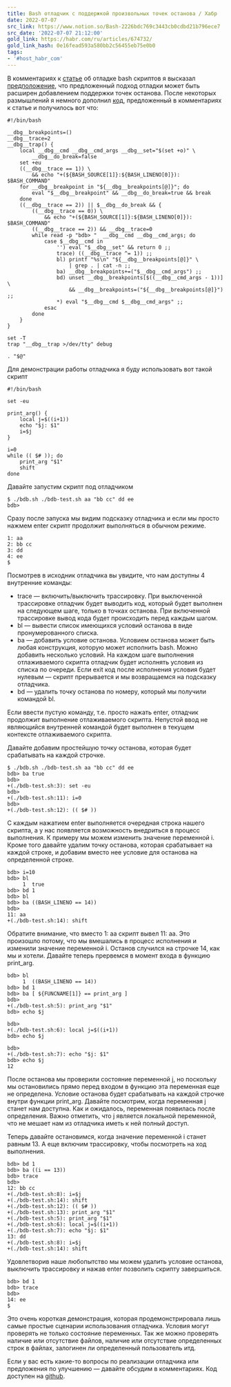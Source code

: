 ```yaml
---
title: Bash отладчик с поддержкой произвольных точек останова / Хабр
date: 2022-07-07
src_link: https://www.notion.so/Bash-2226bdc769c3443cb0cdbd21b796ece7
src_date: '2022-07-07 21:12:00'
gold_link: https://habr.com/ru/articles/674732/
gold_link_hash: 0e16fead593a580bb2c56455eb75e0b0
tags:
- '#host_habr_com'
---
```


В комментариях к [статье](https://habr.com/ru/post/666982/) об отладке bash скриптов я высказал [предположение](https://habr.com/ru/post/666982/#comment_24363362), что предложенный подход отладки может быть расширен добавлением поддержки точек останова. После некоторых размышлений я немного дополнил [код](https://habr.com/ru/post/666982/#comment_24363240), предложенный в комментариях к статье и получилось вот что:

  


```
#!/bin/bash

__dbg__breakpoints=()
__dbg__trace=2
__dbg__trap() {
    local __dbg__cmd __dbg__cmd_args __dbg__set="$(set +o)" \
        __dbg__do_break=false
    set +eu
    ((__dbg__trace == 1)) \
        && echo "+(${BASH_SOURCE[1]}:${BASH_LINENO[0]}): $BASH_COMMAND"
    for __dbg__breakpoint in "${__dbg__breakpoints[@]}"; do
        eval "$__dbg__breakpoint" && __dbg__do_break=true && break
    done
    ((__dbg__trace == 2)) || $__dbg__do_break && {
        ((__dbg__trace == 0)) \
            && echo "+(${BASH_SOURCE[1]}:${BASH_LINENO[0]}): $BASH_COMMAND"
        ((__dbg__trace == 2)) && __dbg__trace=0
        while read -p "bdb> "  __dbg__cmd __dbg__cmd_args; do
            case $__dbg__cmd in
                '') eval "$__dbg__set" && return 0 ;;
                trace) ((__dbg__trace ^= 1)) ;;
                bl) printf "%s\n" "${__dbg__breakpoints[@]}" \
                    | grep . | cat -n ;;
                ba) __dbg__breakpoints+=("$__dbg__cmd_args") ;;
                bd) unset __dbg__breakpoints[$((__dbg__cmd_args - 1))] \
                    && __dbg__breakpoints=("${__dbg__breakpoints[@]}") ;;
                *) eval "$__dbg__cmd $__dbg__cmd_args" ;;
            esac
        done
    }
}

set -T
trap "__dbg__trap >/dev/tty" debug

. "$@"
```
  

Для демонстрации работы отладчика я буду использовать вот такой скрипт

  


```
#!/bin/bash

set -eu

print_arg() {
    local j=$((i+1))
    echo "$j: $1"
    i=$j
}

i=0
while (( $# )); do
    print_arg "$1"
    shift
done
```
  

Давайте запустим скрипт под отладчиком

  


```
$ ./bdb.sh ./bdb-test.sh aa "bb cc" dd ee
bdb>
```
  

Сразу после запуска мы видим подсказку отладчика и если мы просто нажмем enter скрипт продолжит выполняться в обычном режиме.

  


```
1: aa
2: bb cc
3: dd
4: ee
$
```
  

Посмотрев в исходник отладчика вы увидите, что нам доступны 4 внутренние команды:

  

* trace — включить/выключить трассировку. При выключенной трассировке отладчик будет выводить код, который будет выполнен на следующем шаге, только в точках останова. При включенной трассировке вывод кода будет происходить перед каждым шагом.
* bl — вывести список имеющихся условий останова в виде пронумерованного списка.
* ba — добавить условие останова. Условием останова может быть любая конструкция, которую может исполнить bash. Можно добавить несколько условий. На каждом шаге выполнения отлаживаемого скрипта отладчик будет исполнять условия из списка по очереди. Если exit код после исполнения условия будет нулевым — скрипт прерывается и мы возвращаемся на подсказку отладчика.
* bd — удалить точку останова по номеру, который мы получили командой bl.

  

Если ввести пустую команду, т.е. просто нажать enter, отладчик продолжит выполнение отлаживаемого скрипта. Непустой ввод не являющийся внутренней командой будет выполнен в текущем контексте отлаживаемого скрипта.

  

Давайте добавим простейшую точку останова, которая будет срабатывать на каждой строчке.

  


```
$ ./bdb.sh ./bdb-test.sh aa "bb cc" dd ee
bdb> ba true
bdb>
+(./bdb-test.sh:3): set -eu
bdb>
+(./bdb-test.sh:11): i=0
bdb>
+(./bdb-test.sh:12): (( $# ))
```
  

С каждым нажатием enter выполняется очередная строка нашего скрипта, а у нас появляется возможность внедриться в процесс выполнения. К примеру мы можем изменить значение переменной i. Кроме того давайте удалим точку останова, которая срабатывает на каждой строке, и добавим вместо нее условие для останова на определенной строке.

  


```
bdb> i=10
bdb> bl
     1  true
bdb> bd 1
bdb> bl
bdb> ba ((BASH_LINENO == 14))
bdb>
11: aa
+(./bdb-test.sh:14): shift
```
  

Обратите внимание, что вместо 1: aa скрипт вывел 11: aa. Это произошло потому, что мы вмешались в процесс исполнения и изменили значение переменной i. Останов случился на строчке 14, как мы и хотели. Давайте теперь прервемся в момент входа в функцию print\_arg.

  


```
bdb> bl
     1  ((BASH_LINENO == 14))
bdb> bd 1
bdb> ba [ ${FUNCNAME[1]} == print_arg ]
bdb>
+(./bdb-test.sh:5): print_arg "$1"
bdb> echo $j

bdb>
+(./bdb-test.sh:6): local j=$((i+1))
bdb> echo $j

bdb>
+(./bdb-test.sh:7): echo "$j: $1"
bdb> echo $j
12
```
  

После останова мы проверили состояние переменной j, но поскольку мы остановились прямо перед входом в функцию эта переменная еще не определена. Условие останова будет срабатывать на каждой строчке внутри функции print\_arg. Давайте посмотрим, когда переменная j станет нам доступна. Как и ожидалось, переменная появилась после определения. Важно отметить, что j является локальной переменной, что не мешает нам из отладчика иметь к ней полный доступ.

  

Теперь давайте остановимся, когда значение переменной i станет равным 13. А еще включим трассировку, чтобы посмотреть на ход выполнения.

  


```
bdb> bd 1
bdb> ba ((i == 13))
bdb> trace
bdb>
12: bb cc
+(./bdb-test.sh:8): i=$j
+(./bdb-test.sh:14): shift
+(./bdb-test.sh:12): (( $# ))
+(./bdb-test.sh:13): print_arg "$1"
+(./bdb-test.sh:5): print_arg "$1"
+(./bdb-test.sh:6): local j=$((i+1))
+(./bdb-test.sh:7): echo "$j: $1"
13: dd
+(./bdb-test.sh:8): i=$j
+(./bdb-test.sh:14): shift
```
  

Удовлетворив наше любопытство мы можем удалить условие останова, выключить трассировку и нажав enter позволить скрипту завершиться. 

  


```
bdb> bd 1
bdb> trace
bdb>
14: ee
$
```
  

Это очень короткая демонстрация, которая продемонстрировала лишь самые простые сценарии использования отладчика. Условия могут проверять не только состояние переменных. Так же можно проверять наличие или отсутствие файлов, наличие или отсутствие определенных строк в файлах, залогинен ли определенный пользователь итд.

  

Если у вас есть какие-то вопросы по реализации отладчика или предложения по улучшению — давайте обсудим в комментариях. Код доступен на [github](https://github.com/kt97679/misc/tree/master/bash-debugger).